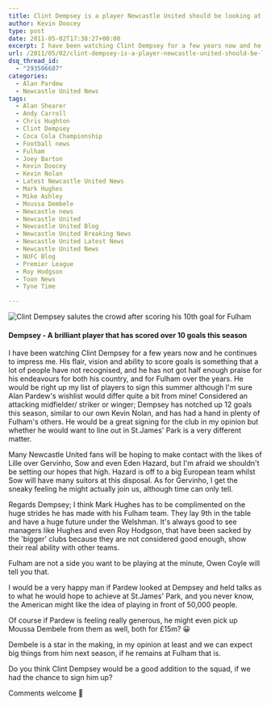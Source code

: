 ```yaml
---
title: Clint Dempsey is a player Newcastle United should be looking at this summer
author: Kevin Doocey
type: post
date: 2011-05-02T17:38:27+00:00
excerpt: I have been watching Clint Dempsey for a few years now and he continues to impress me. His flair, vision and ability to score goals is..
url: /2011/05/02/clint-dempsey-is-a-player-newcastle-united-should-be-looking-at-this-summer/
dsq_thread_id:
  - "293506687"
categories:
  - Alan Pardew
  - Newcastle United News
tags:
  - Alan Shearer
  - Andy Carroll
  - Chris Hughton
  - Clint Dempsey
  - Coca Cola Championship
  - Football news
  - Fulham
  - Joey Barton
  - Kevin Doocey
  - Kevin Nolan
  - Latest Newcastle United News
  - Mark Hughes
  - Mike Ashley
  - Moussa Dembele
  - Newcastle news
  - Newcastle United
  - Newcastle United Blog
  - Newcastle United Breaking News
  - Newcastle United Latest News
  - Newcastle United News
  - NUFC Blog
  - Premier League
  - Roy Hodgson
  - Toon News
  - Tyne Time

---
```

![Clint Dempsey salutes the crowd after scoring his 10th goal for Fulham](https://www.tynetime.com/wp-content/uploads/2011/05/Clint-Dempsey-Fulham.jpg "Clint-Dempsey-Fulham-FC")

#### Dempsey - A brilliant player that has scored over 10 goals this season

I have been watching Clint Dempsey for a few years now and he continues to impress me. His flair, vision and ability to score goals is something that a lot of people have not recognised, and he has not got half enough praise for his endeavours for both his country, and for Fulham over the years. He would be right up my list of players to sign this summer although I'm sure Alan Pardew's wishlist would differ  quite a bit from mine! Considered an attacking midfielder/ striker or winger; Dempsey has notched up 12 goals this season, similar to our own Kevin Nolan, and has had a hand in plenty of Fulham's others. He would be a great signing for the club in my opinion but whether he would want to line out in St.James' Park is a very different matter.

Many Newcastle United fans will be hoping to make contact with the likes of Lille over Gervinho, Sow and even Eden Hazard, but I'm afraid we shouldn't be setting our hopes that high. Hazard is off to a big European team whilst Sow will have many suitors at this disposal. As for Gervinho, I get the sneaky feeling he might actually join us, although time can only tell.

Regards Dempsey; I think Mark Hughes has to be complimented on the huge strides he has made with his Fulham team. They lay 9th in the table and have a huge future under the Welshman. It's always good to see managers like Hughes and even Roy Hodgson, that have been sacked by the 'bigger' clubs because they are not considered good enough, show their real ability with other teams.

Fulham are not a side you want to be playing at the minute, Owen Coyle will tell you that.

I would be a very happy man if Pardew looked at Dempsey and held talks as to what he would hope to achieve at St.James' Park, and you never know, the American might like the idea of playing in front of 50,000 people.

Of course if Pardew is feeling really generous, he might even pick up Moussa Dembele from them as well, both for £15m? 😀

Dembele is a star in the making, in my opinion at least and we can expect big things from him next season, if he remains at Fulham that is.

Do you think Clint Dempsey would be a good addition to the squad, if we had the chance to sign him up?

Comments welcome 🙂
